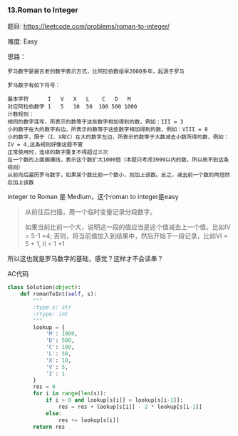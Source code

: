 ### 13.Roman to Integer



题目:
<https://leetcode.com/problems/roman-to-integer/>

难度:
Easy

思路：


```        
罗马数字是最古老的数字表示方式，比阿拉伯数组早2000多年，起源于罗马

罗马数字有如下符号：

基本字符	  I	  V	  X	  L	   C   D   M
对应阿拉伯数字	1	5	10	50	100	500	1000
计数规则：
相同的数字连写，所表示的数等于这些数字相加得到的数，例如：III = 3
小的数字在大的数字右边，所表示的数等于这些数字相加得到的数，例如：VIII = 8
小的数字，限于（I、X和C）在大的数字左边，所表示的数等于大数减去小数所得的数，例如：IV = 4,这条规则好像这题不管
正常使用时，连续的数字重复不得超过三次
在一个数的上面画横线，表示这个数扩大1000倍（本题只考虑3999以内的数，所以用不到这条规则）
从前向后遍历罗马数字，如果某个数比前一个数小，则加上该数。反之，减去前一个数的两倍然后加上该数
```



integer to Roman 是 Medium，这个roman to integer是easy


> 从前往后扫描，用一个临时变量记录分段数字。
>
> 如果当前比前一个大，说明这一段的值应当是这个值减去上一个值。比如IV = 5-1 =4; 否则，将当前值加入到结果中，然后开始下一段记录，比如VI = 5 + 1, II = 1 +1


所以这也就是罗马数字的基础，感觉？这样才不会读串？



AC代码

```python
class Solution(object):
    def romanToInt(self, s):
        """
        :type s: str
        :rtype: int
        """
        lookup = {
            'M': 1000,
            'D': 500,
            'C': 100,
            'L': 50,
            'X': 10,
            'V': 5,
            'I': 1
        }
        res = 0
        for i in range(len(s)):
            if i > 0 and lookup[s[i]] > lookup[s[i-1]]:
                res = res + lookup[s[i]] - 2 * lookup[s[i-1]]
            else:
                res += lookup[s[i]]
        return res
```


